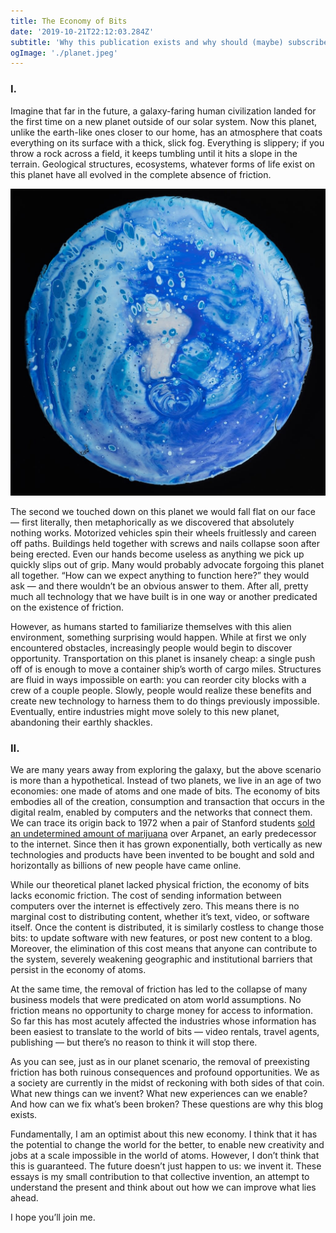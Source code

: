 ```yaml
---
title: The Economy of Bits
date: '2019-10-21T22:12:03.284Z'
subtitle: 'Why this publication exists and why should (maybe) subscribe'
ogImage: './planet.jpeg'
---
```


### I.

Imagine that far in the future, a galaxy-faring human civilization landed for the first time on a new planet outside of our solar system. Now this planet, unlike the earth-like ones closer to our home, has an atmosphere that coats everything on its surface with a thick, slick fog. Everything is slippery; if you throw a rock across a field, it keeps tumbling until it hits a slope in the terrain. Geological structures, ecosystems, whatever forms of life exist on this planet have all evolved in the complete absence of friction.

![](./planet.jpeg)

The second we touched down on this planet we would fall flat on our face — first literally, then metaphorically as we discovered that absolutely nothing works. Motorized vehicles spin their wheels fruitlessly and careen off paths. Buildings held together with screws and nails collapse soon after being erected. Even our hands become useless as anything we pick up quickly slips out of grip. Many would probably advocate forgoing this planet all together. “How can we expect anything to function here?” they would ask — and there wouldn’t be an obvious answer to them. After all, pretty much all technology that we have built is in one way or another predicated on the existence of friction.

However, as humans started to familiarize themselves with this alien environment, something surprising would happen. While at first we only encountered obstacles, increasingly people would begin to discover opportunity. Transportation on this planet is insanely cheap: a single push off of is enough to move a container ship’s worth of cargo miles. Structures are fluid in ways impossible on earth: you can reorder city blocks with a crew of a couple people. Slowly, people would realize these benefits and create new technology to harness them to do things previously impossible. Eventually, entire industries might move solely to this new planet, abandoning their earthly shackles.

### II.

We are many years away from exploring the galaxy, but the above scenario is more than a hypothetical. Instead of two planets, we live in an age of two economies: one made of atoms and one made of bits. The economy of bits embodies all of the creation, consumption and transaction that occurs in the digital realm, enabled by computers and the networks that connect them. We can trace its origin back to 1972 when a pair of Stanford students [sold an undetermined amount of marijuana](https://www.civilized.life/articles/first-thing-sold-on-internet-marijuana/) over Arpanet, an early predecessor to the internet. Since then it has grown exponentially, both vertically as new technologies and products have been invented to be bought and sold and horizontally as billions of new people have came online.

While our theoretical planet lacked physical friction, the economy of bits lacks economic friction. The cost of sending information between computers over the internet is effectively zero. This means there is no marginal cost to distributing content, whether it’s text, video, or software itself. Once the content is distributed, it is similarly costless to change those bits: to update software with new features, or post new content to a blog. Moreover, the elimination of this cost means that anyone can contribute to the system, severely weakening geographic and institutional barriers that persist in the economy of atoms.

At the same time, the removal of friction has led to the collapse of many business models that were predicated on atom world assumptions. No friction means no opportunity to charge money for access to information. So far this has most acutely affected the industries whose information has been easiest to translate to the world of bits — video rentals, travel agents, publishing — but there’s no reason to think it will stop there.

As you can see, just as in our planet scenario, the removal of preexisting friction has both ruinous consequences and profound opportunities. We as a society are currently in the midst of reckoning with both sides of that coin. What new things can we invent? What new experiences can we enable? And how can we fix what’s been broken? These questions are why this blog exists.

Fundamentally, I am an optimist about this new economy. I think that it has the potential to change the world for the better, to enable new creativity and jobs at a scale impossible in the world of atoms. However, I don’t think that this is guaranteed. The future doesn’t just happen to us: we invent it. These essays is my small contribution to that collective invention, an attempt to understand the present and think about out how we can improve what lies ahead.

I hope you’ll join me.
